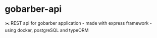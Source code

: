 # gobarber-api
✂️ REST api for gobarber application - made with express framework - using docker, postgreSQL and typeORM
